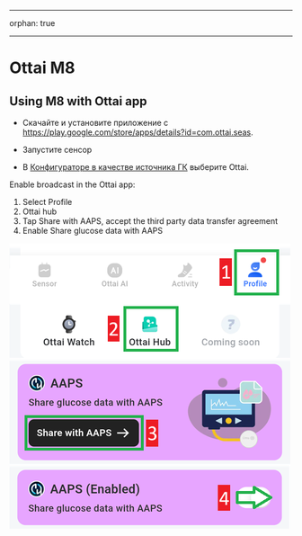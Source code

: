 - - -
orphan: true
- - -

# Ottai M8


## Using M8 with Ottai app

-   Скачайте и установите приложение с <https://play.google.com/store/apps/details?id=com.ottai.seas>.

-   Запустите сенсор

- В [Конфигураторе в качестве источника ГК](#Config-Builder-bg-source) выберите Ottai.

Enable broadcast in the Ottai app:

1. Select Profile
2. Ottai hub
3. Tap Share with AAPS, accept the third party data transfer agreement
4. Enable Share glucose data with AAPS

![Ottai](../images/Ottai.png)
